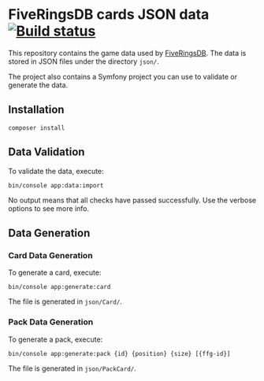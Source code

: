 FiveRingsDB cards JSON data [![Build status](https://travis-ci.org/Alsciende/fiveringsdb-data.svg?branch=master)](https://travis-ci.org/Alsciende/fiveringsdb-data)
=========

This repository contains the game data used by [FiveRingsDB](https://fiveringsdb.com). The data is stored in JSON files under the directory `json/`.

The project also contains a Symfony project you can use to validate or generate the data.

## Installation

```
composer install
```

## Data Validation

To validate the data, execute:
 ```
 bin/console app:data:import
 ```
 No output means that all checks have passed successfully. Use the verbose options to see more info.
 
## Data Generation

### Card Data Generation
 
To generate a card, execute:
```
bin/console app:generate:card
``` 
The file is generated in `json/Card/`.

### Pack Data Generation

To generate a pack, execute: 
```
bin/console app:generate:pack {id} {position} {size} [{ffg-id}]
``` 
The file is generated in `json/PackCard/`.
